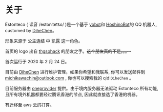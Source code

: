 # 关于

Estonteco ( 读音 /estonˈtet͡so/ )是一个基于 [yobot](https://github.com/yuudi/yobot)和 [HoshinoBot](https://github.com/Ice-Cirno/HoshinoBot)的 QQ 机器人, customed by [DiheChen](https://github.com/Chendihe4975)。

形象来源于 公主连结 中 凯露 这一角色。

首页的 logo 出自 [thgsohack](https://github.com/kkbllt) 的朋友之手。~~这个朋友真的不是。。。···~~

首次运行于 2020 年 2 月 24 日。

目前由 [DiheChen](https://github.com/Chendihe4975) 进行维护管理。如果你希望和我联系, 你可以发送邮件到 <michikawachin@outlook.com> , 你也可以搜索我的 qid `DiheChen` 。

目前服务器由 [oneprovider](https://oneprovider.com/) 提供。由于境内服务器无法驱动 Estonteco 所有功能, 且所有境外机器都要经过腾讯香港的节点, 因此就直接选了香港的机器。

有迁移至 aws 云的打算。